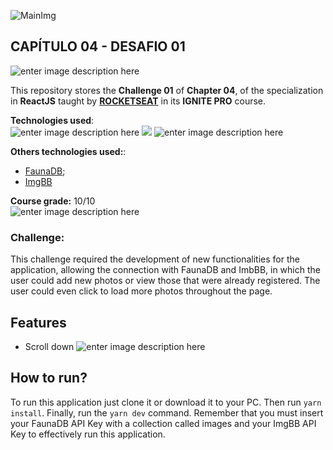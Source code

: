 
![MainImg](https://res.cloudinary.com/dloadb2bx/image/upload/v1635994845/0ff8ac80-8026-11eb-8ed1-e8b77764fbcd_el3ft3.png)

## CAPÍTULO 04 - DESAFIO 01
![enter image description here](https://res.cloudinary.com/dloadb2bx/image/upload/v1647278634/UploadIMG_rub1mx.gif)

This repository stores the **Challenge 01** of **Chapter 04**, of the specialization in **ReactJS** taught by **[ROCKETSEAT](https://www.rocketseat.com.br/)** in its  **IGNITE PRO** course.

**Technologies used**:<br>
![enter image description here](https://img.shields.io/badge/React-20232A?style=for-the-badge&logo=react&logoColor=61DAFB) ![ ](https://img.shields.io/badge/TypeScript-007ACC?style=for-the-badge&logo=typescript&logoColor=white) ![enter image description here](https://img.shields.io/badge/next.js-000000?style=for-the-badge&logo=nextdotjs&logoColor=white)

**Others technologies used:**:<br>

 - [FaunaDB](https://fauna.com/);
 - [ImgBB](https://pt-br.imgbb.com/)

**Course grade:** 10/10 <br>
![enter image description here](https://res.cloudinary.com/dloadb2bx/image/upload/v1647279845/gradeCourse_qzjb4n.png)


### Challenge:
This challenge required the development of new functionalities for the application, allowing the connection with FaunaDB and ImbBB, in which the user could add new photos or view those that were already registered. The user could even click to load more photos throughout the page.


## Features

 - Scroll down
![enter image description here](https://res.cloudinary.com/dloadb2bx/image/upload/v1647279251/UploadIMG2_ij1gtv.gif)

## How to run?

To run this application just clone it or download it to your PC. Then run `yarn install`. Finally, run the `yarn dev` command. Remember that you must insert your FaunaDB API Key with a collection called images and your ImgBB API Key to effectively run this application.